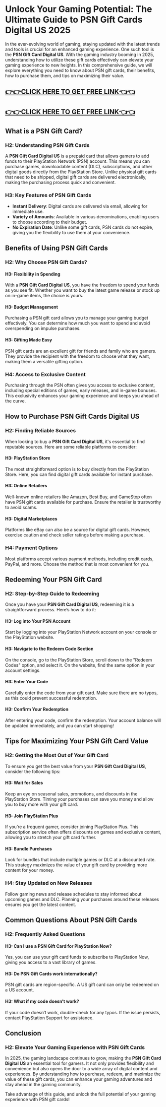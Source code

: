 # Unlock Your Gaming Potential: The Ultimate Guide to PSN Gift Cards Digital US 2025

In the ever-evolving world of gaming, staying updated with the latest trends and tools is crucial for an enhanced gaming experience. One such tool is the **PSN Gift Card Digital US**. With the gaming industry booming in 2025, understanding how to utilize these gift cards effectively can elevate your gaming experience to new heights. In this comprehensive guide, we will explore everything you need to know about PSN gift cards, their benefits, how to purchase them, and tips on maximizing their value.

[👉👉CLICK HERE TO GET FREE LINK👈👈](https://appbitly.com/kRfMR)
--
[👉👉CLICK HERE TO GET FREE LINK👈👈](https://appbitly.com/kRfMR)
--
## What is a PSN Gift Card?

### H2: Understanding PSN Gift Cards

A **PSN Gift Card Digital US** is a prepaid card that allows gamers to add funds to their PlayStation Network (PSN) account. This means you can purchase games, downloadable content (DLC), subscriptions, and other digital goods directly from the PlayStation Store. Unlike physical gift cards that need to be shipped, digital gift cards are delivered electronically, making the purchasing process quick and convenient.

### H3: Key Features of PSN Gift Cards

- **Instant Delivery**: Digital cards are delivered via email, allowing for immediate use.
- **Variety of Amounts**: Available in various denominations, enabling users to choose according to their budget.
- **No Expiration Date**: Unlike some gift cards, PSN cards do not expire, giving you the flexibility to use them at your convenience.

## Benefits of Using PSN Gift Cards

### H2: Why Choose PSN Gift Cards?

#### H3: Flexibility in Spending

With a **PSN Gift Card Digital US**, you have the freedom to spend your funds as you see fit. Whether you want to buy the latest game release or stock up on in-game items, the choice is yours.

#### H3: Budget Management

Purchasing a PSN gift card allows you to manage your gaming budget effectively. You can determine how much you want to spend and avoid overspending on impulse purchases.

#### H3: Gifting Made Easy

PSN gift cards are an excellent gift for friends and family who are gamers. They provide the recipient with the freedom to choose what they want, making them a versatile gifting option.

### H4: Access to Exclusive Content

Purchasing through the PSN often gives you access to exclusive content, including special editions of games, early releases, and in-game bonuses. This exclusivity enhances your gaming experience and keeps you ahead of the curve.

## How to Purchase PSN Gift Cards Digital US

### H2: Finding Reliable Sources

When looking to buy a **PSN Gift Card Digital US**, it's essential to find reputable sources. Here are some reliable platforms to consider:

#### H3: PlayStation Store

The most straightforward option is to buy directly from the PlayStation Store. Here, you can find digital gift cards available for instant purchase.

#### H3: Online Retailers

Well-known online retailers like Amazon, Best Buy, and GameStop often have PSN gift cards available for purchase. Ensure the retailer is trustworthy to avoid scams.

#### H3: Digital Marketplaces

Platforms like eBay can also be a source for digital gift cards. However, exercise caution and check seller ratings before making a purchase.

### H4: Payment Options

Most platforms accept various payment methods, including credit cards, PayPal, and more. Choose the method that is most convenient for you.

## Redeeming Your PSN Gift Card

### H2: Step-by-Step Guide to Redeeming

Once you have your **PSN Gift Card Digital US**, redeeming it is a straightforward process. Here’s how to do it:

#### H3: Log into Your PSN Account

Start by logging into your PlayStation Network account on your console or the PlayStation website.

#### H3: Navigate to the Redeem Code Section

On the console, go to the PlayStation Store, scroll down to the "Redeem Codes" option, and select it. On the website, find the same option in your account settings.

#### H3: Enter Your Code

Carefully enter the code from your gift card. Make sure there are no typos, as this could prevent successful redemption.

#### H3: Confirm Your Redemption

After entering your code, confirm the redemption. Your account balance will be updated immediately, and you can start shopping!

## Tips for Maximizing Your PSN Gift Card Value

### H2: Getting the Most Out of Your Gift Card

To ensure you get the best value from your **PSN Gift Card Digital US**, consider the following tips:

#### H3: Wait for Sales

Keep an eye on seasonal sales, promotions, and discounts in the PlayStation Store. Timing your purchases can save you money and allow you to buy more with your gift card.

#### H3: Join PlayStation Plus

If you’re a frequent gamer, consider joining PlayStation Plus. This subscription service often offers discounts on games and exclusive content, allowing you to stretch your gift card further.

#### H3: Bundle Purchases

Look for bundles that include multiple games or DLC at a discounted rate. This strategy maximizes the value of your gift card by providing more content for your money.

### H4: Stay Updated on New Releases

Follow gaming news and release schedules to stay informed about upcoming games and DLC. Planning your purchases around these releases ensures you get the latest content.

## Common Questions About PSN Gift Cards

### H2: Frequently Asked Questions

#### H3: Can I use a PSN Gift Card for PlayStation Now?

Yes, you can use your gift card funds to subscribe to PlayStation Now, giving you access to a vast library of games.

#### H3: Do PSN Gift Cards work internationally?

PSN gift cards are region-specific. A US gift card can only be redeemed on a US account.

#### H3: What if my code doesn’t work?

If your code doesn’t work, double-check for any typos. If the issue persists, contact PlayStation Support for assistance.

## Conclusion

### H2: Elevate Your Gaming Experience with PSN Gift Cards

In 2025, the gaming landscape continues to grow, making the **PSN Gift Card Digital US** an essential tool for gamers. It not only provides flexibility and convenience but also opens the door to a wide array of digital content and experiences. By understanding how to purchase, redeem, and maximize the value of these gift cards, you can enhance your gaming adventures and stay ahead in the gaming community. 

Take advantage of this guide, and unlock the full potential of your gaming experience with PSN gift cards!
